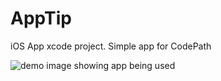 # AppTip
iOS App xcode project. Simple app for CodePath

![demo image showing app being used](http://i.imgur.com/wnWvOgz.gif)
